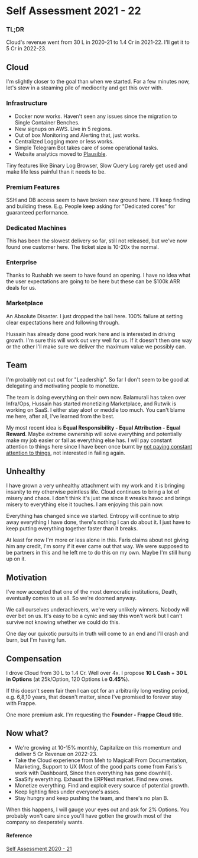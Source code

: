 # Self Assessment 2021 - 22

### TL;DR
Cloud's revenue went from 30 L in 2020-21 to 1.4 Cr in 2021-22. I'll get it to 5 Cr in 2022-23.

## Cloud
I'm slightly closer to the goal than when we started. For a few minutes now, let's stew in a steaming pile of mediocrity and get this over with.

### Infrastructure
- Docker now works. Haven't seen any issues since the migration to Single Container Benches.
- New signups on AWS. Live in 5 regions.
- Out of box Monitoring and Alerting that, just works.
- Centralized Logging more or less works.
- Simple Telegram Bot takes care of some operational tasks.
- Website analytics moved to [Plausible](https://analytics.frappe.cloud).

Tiny features like Binary Log Browser, Slow Query Log rarely get used and make life less painful than it needs to be. 

### Premium Features
SSH and DB access seem to have broken new ground here. I'll keep finding and building these. E.g. People keep asking for "Dedicated cores" for guaranteed performance.

### Dedicated Machines
This has been the slowest delivery so far, still not released, but we've now found one customer here. The ticket size is 10-20x the normal.

### Enterprise
Thanks to Rushabh we seem to have found an opening. I have no idea what the user expectations are going to be here but these can be $100k ARR deals for us.

### Marketplace
An Absolute Disaster. I just dropped the ball here. 100% failure at setting clear expectations here and following through.

Hussain has already done good work here and is interested in driving growth. I'm sure this will work out very well for us. If it doesn't then one way or the other I'll make sure we deliver the maximum value we possibly can.

## Team
I'm probably not cut out for "Leadership". So far I don't seem to be good at delegating and motivating people to monetize.

The team is doing everything on their own now. Balamurali has taken over Infra/Ops, Hussain has started monetizing Marketplace, and Rutwik is working on SaaS. I either stay aloof or meddle too much. You can't blame me here, after all, I've learned from the best.

My most recent idea is **Equal Responsibility - Equal Attribution - Equal Reward**. Maybe extreme ownership will solve everything and potentially make my job easier or fail as everything else has. I will pay constant attention to things here since I have been once burnt by [not paying constant attention to things](https://gameplan.frappe.io/t/frappe-cloud-march-2021/930/2?u=aditya), not interested in failing again.

## Unhealthy
I have grown a very unhealthy attachment with my work and it is bringing insanity to my otherwise pointless life. Cloud continues to bring a lot of misery and chaos. I don't think it's just me since it wreaks havoc and brings misery to everything else it touches. I am enjoying this pain now.

Everything has changed since we started. Entropy will continue to strip away everything I have done, there's nothing I can do about it. I just have to keep putting everything together faster than it breaks. 

At least for now I'm more or less alone in this. Faris claims about not giving him any credit, I'm sorry if it ever came out that way. We were supposed to be partners in this and he left me to do this on my own. Maybe I'm still hung up on it.

## Motivation
I've now accepted that one of the most democratic institutions, Death, eventually comes to us all. So we're doomed anyway.

We call ourselves underachievers, we're very unlikely winners. Nobody will ever bet on us. It's easy to be a cynic and say this won't work but I can't survive not knowing whether we could do this.

One day our quixotic pursuits in truth will come to an end and I'll crash and burn, but I'm having fun.

## Compensation

I drove Cloud from 30 L to 1.4 Cr. Well over 4x. I propose **10 L Cash** + **30 L in Options** (at 25k/Option, 120 Options i.e **0.45%**).

If this doesn't seem fair then I can opt for an arbitrarily long vesting period, e.g. 6,8,10 years, that doesn't matter, since I've promised to forever stay with Frappe.

One more premium ask. I'm requesting the **Founder - Frappe Cloud** title.

## Now what?
- We're growing at 10-15% monthly, Capitalize on this momentum and deliver 5 Cr Revenue on 2022-23.
- Take the Cloud experience from Meh to Magical! From Documentation, Marketing, Support to UX (Most of the good parts come from Faris's work with Dashboard, Since then everything has gone downhill).
- SaaSify everything. Exhaust the ERPNext market. Find new ones.
- Monetize everything. Find and exploit every source of potential growth.
- Keep lighting fires under everyone's asses.
- Stay hungry and keep pushing the team, and there's no plan B.

When this happens, I will gauge your eyes out and ask for 2% Options. You probably won't care since you'll have gotten the growth most of the company so desperately wants.

#### Reference
[Self Assessment 2020 - 21](https://adityahase.github.io/2020)

